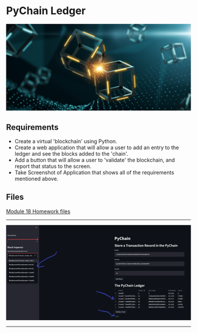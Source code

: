 # PyChain Ledger

![alt=""](Images/application-image.png)

## Requirements
* Create a virtual 'blockchain' using Python. 
* Create a web application that will allow a user to add an entry to the ledger and see the blocks added to the 'chain'. 
* Add a button that will allow a user to 'validate' the blockchain, and report that status to the screen.
* Take Screenshot of Application that shows all of the requirements mentioned above.  

## Files

[Module 18 Homework files](Starter_Code/pychain.py)

---

![alt=""](Images/Streamlit_App_Screenshot.png)

---
